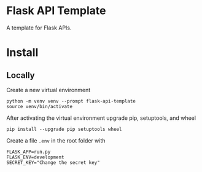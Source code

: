 # Flask API Template

A template for Flask APIs.

# Install

## Locally

Create a new virtual environment
```
python -m venv venv --prompt flask-api-template
source venv/bin/activate
```

After activating the virtual environment upgrade pip, setuptools, and wheel
```
pip install --upgrade pip setuptools wheel
```

Create a file `.env` in the root folder with
```
FLASK_APP=run.py
FLASK_ENV=development
SECRET_KEY="Change the secret key"
```
